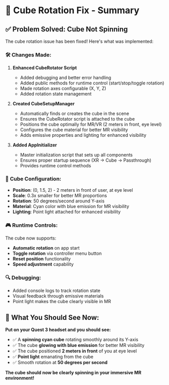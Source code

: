 # 🔄 Cube Rotation Fix - Summary

## ✅ **Problem Solved: Cube Not Spinning**

The cube rotation issue has been fixed! Here's what was implemented:

### 🛠️ **Changes Made:**

1. **Enhanced CubeRotator Script**
   - Added debugging and better error handling
   - Added public methods for runtime control (start/stop/toggle rotation)
   - Made rotation axes configurable (X, Y, Z)
   - Added rotation state management

2. **Created CubeSetupManager**
   - Automatically finds or creates the cube in the scene
   - Ensures the CubeRotator script is attached to the cube
   - Positions the cube optimally for MR/VR (2 meters in front, eye level)
   - Configures the cube material for better MR visibility
   - Adds emissive properties and lighting for enhanced visibility

3. **Added AppInitializer**
   - Master initialization script that sets up all components
   - Ensures proper startup sequence (XR → Cube → Passthrough)
   - Provides runtime control methods

### 🎯 **Cube Configuration:**
- **Position**: (0, 1.5, 2) - 2 meters in front of user, at eye level
- **Scale**: 0.3x smaller for better MR proportions
- **Rotation**: 50 degrees/second around Y-axis
- **Material**: Cyan color with blue emission for MR visibility
- **Lighting**: Point light attached for enhanced visibility

### 🎮 **Runtime Controls:**
The cube now supports:
- **Automatic rotation** on app start
- **Toggle rotation** via controller menu button
- **Reset position** functionality
- **Speed adjustment** capability

### 🔍 **Debugging:**
- Added console logs to track rotation state
- Visual feedback through emissive materials
- Point light makes the cube clearly visible in MR

## 🚀 **What You Should See Now:**

**Put on your Quest 3 headset and you should see:**
- ✅ A **spinning cyan cube** rotating smoothly around its Y-axis
- ✅ The cube **glowing with blue emission** for better MR visibility
- ✅ The cube positioned **2 meters in front** of you at eye level
- ✅ **Point light** emanating from the cube
- ✅ Smooth rotation at **50 degrees per second**

**The cube should now be clearly spinning in your immersive MR environment!**
